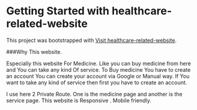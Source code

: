 # Getting Started with healthcare-related-website

This project was bootstrapped with [Visit healthcare-related-website](https://healthcare-related-websi-31c7b.web.app/).

###Why This website.

Especially this website For Medicine. Like you can buy medicine from here and You can take any kind Of service. To Buy medicine You have to create an account You can create your account via Google or Manual way.
If You want to take any kind of service then first you have to create an account.

I use here 2 Private Route. One is the medicine page and another is the service page.
This website is Responsive . Mobile friendly.
